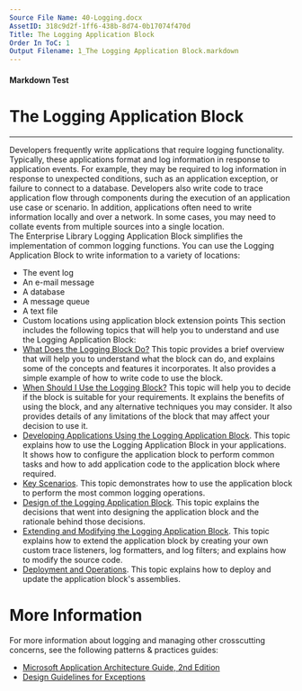 ```yaml
---
Source File Name: 40-Logging.docx
AssetID: 318c9d2f-1ff6-438b-8d74-0b17074f470d
Title: The Logging Application Block
Order In ToC: 1
Output Filename: 1_The Logging Application Block.markdown
---
```


#### Markdown Test ####
# The Logging Application Block #
----------

Developers frequently write applications that require logging functionality. Typically, these applications format and log information in response to application events. For example, they may be required to log information in response to unexpected conditions, such as an application exception, or failure to connect to a database. Developers also write code to trace application flow through components during the execution of an application use case or scenario. In addition, applications often need to write information locally and over a network. In some cases, you may need to collate events from multiple sources into a single location.   
The Enterprise Library Logging Application Block simplifies the implementation of common logging functions. You can use the Logging Application Block to write information to a variety of locations:  
+ The event log 
+ An e-mail message
+ A database 
+ A message queue 
+ A text file 
+ Custom locations using application block extension points
This section includes the following topics that will help you to understand and use the Logging Application Block:  
+ <a href="test-markdown_75d79ffd-f3cf-48e7-bcbe-03acedf87ac0.html" xmlns:dt="uuid:C2F41010-65B3-11d1-A29F-00AA00C14882" xmlns:xlink="http://www.w3.org/1999/xlink" xmlns:MSHelp="http://msdn.microsoft.com/mshelp">What Does the Logging Block Do?</a> This topic provides a brief overview that will help you to understand what the block can do, and explains some of the concepts and features it incorporates. It also provides a simple example of how to write code to use the block.
+ <a href="test-markdown_96dff44d-fb3e-4c3d-b6e4-948d0f8ac4f1.html" xmlns:dt="uuid:C2F41010-65B3-11d1-A29F-00AA00C14882" xmlns:xlink="http://www.w3.org/1999/xlink" xmlns:MSHelp="http://msdn.microsoft.com/mshelp">When Should I Use the Logging Block?</a> This topic will help you to decide if the block is suitable for your requirements. It explains the benefits of using the block, and any alternative techniques you may consider. It also provides details of any limitations of the block that may affect your decision to use it.
+ <a href="test-markdown_af68990c-87d7-4af5-bdb8-ad1f3d611075.html" xmlns:dt="uuid:C2F41010-65B3-11d1-A29F-00AA00C14882" xmlns:xlink="http://www.w3.org/1999/xlink" xmlns:MSHelp="http://msdn.microsoft.com/mshelp">Developing Applications Using the Logging Application Block</a>. This topic explains how to use the Logging Application Block in your applications. It shows how to configure the application block to perform common tasks and how to add application code to the application block where required. 
+ <a href="test-markdown_33d9998d-fa92-40b4-be49-7e28a72bd22c.html" xmlns:dt="uuid:C2F41010-65B3-11d1-A29F-00AA00C14882" xmlns:xlink="http://www.w3.org/1999/xlink" xmlns:MSHelp="http://msdn.microsoft.com/mshelp">Key Scenarios</a>. This topic demonstrates how to use the application block to perform the most common logging operations. 
+ <a href="test-markdown_47589a17-a0d7-4651-93e1-41b9bc975eb6.html" xmlns:dt="uuid:C2F41010-65B3-11d1-A29F-00AA00C14882" xmlns:xlink="http://www.w3.org/1999/xlink" xmlns:MSHelp="http://msdn.microsoft.com/mshelp">Design of the Logging Application Block</a>. This topic explains the decisions that went into designing the application block and the rationale behind those decisions. 
+ <a href="test-markdown_5d44c59c-4981-431a-aa38-5f466d4586c7.html" xmlns:dt="uuid:C2F41010-65B3-11d1-A29F-00AA00C14882" xmlns:xlink="http://www.w3.org/1999/xlink" xmlns:MSHelp="http://msdn.microsoft.com/mshelp">Extending and Modifying the Logging Application Block</a>. This topic explains how to extend the application block by creating your own custom trace listeners, log formatters, and log filters; and explains how to modify the source code. 
+ <a href="test-markdown_11aa70e5-da29-457d-8600-a7507ff538dd.html" xmlns:dt="uuid:C2F41010-65B3-11d1-A29F-00AA00C14882" xmlns:xlink="http://www.w3.org/1999/xlink" xmlns:MSHelp="http://msdn.microsoft.com/mshelp">Deployment and Operations</a>. This topic explains how to deploy and update the application block's assemblies. 
<a name="_Toc253064939" href="#" xmlns:xlink="http://www.w3.org/1999/xlink"><span /></a>

# More Information #
For more information about logging and managing other crosscutting concerns, see the following patterns &amp; practices guides:  
+ <a href="http://msdn.microsoft.com/en-us/library/dd673617.aspx" xmlns:dt="uuid:C2F41010-65B3-11d1-A29F-00AA00C14882" xmlns:xlink="http://www.w3.org/1999/xlink" xmlns:MSHelp="http://msdn.microsoft.com/mshelp">Microsoft Application Architecture Guide, 2nd Edition</a>
+ <a href="http://msdn.microsoft.com/en-us/library/ms229014(VS.80).aspx" xmlns:dt="uuid:C2F41010-65B3-11d1-A29F-00AA00C14882" xmlns:xlink="http://www.w3.org/1999/xlink" xmlns:MSHelp="http://msdn.microsoft.com/mshelp">Design Guidelines for Exceptions</a> 

